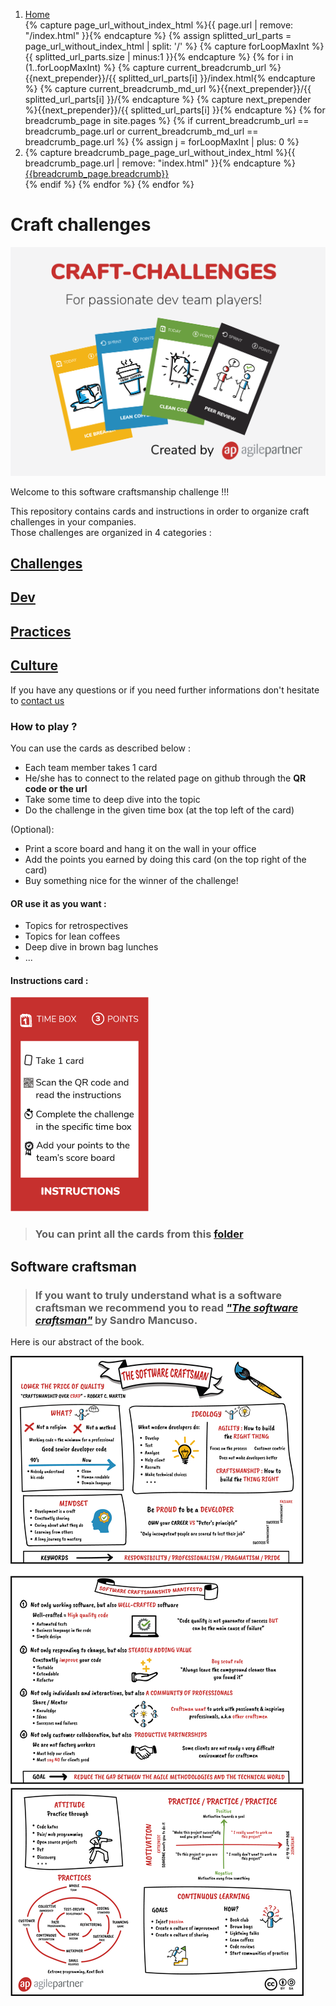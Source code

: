 <ol class="breadcrumb">
<li><a href="{{ site.baseurl }}/">Home</a></li>
{% capture page_url_without_index_html %}{{ page.url | remove: "/index.html" }}{% endcapture %}
{% assign splitted_url_parts = page_url_without_index_html | split: '/' %}
{% capture forLoopMaxInt %}{{ splitted_url_parts.size | minus:1 }}{% endcapture %}
{% for i in (1..forLoopMaxInt) %}
    {% capture current_breadcrumb_url %}{{next_prepender}}/{{ splitted_url_parts[i] }}/index.html{% endcapture %}
    {% capture current_breadcrumb_md_url %}{{next_prepender}}/{{ splitted_url_parts[i] }}/{% endcapture %}
    {% capture next_prepender %}{{next_prepender}}/{{ splitted_url_parts[i] }}{% endcapture %}
    {% for breadcrumb_page in site.pages %}
        {% if current_breadcrumb_url == breadcrumb_page.url or current_breadcrumb_md_url == breadcrumb_page.url  %}
        {% assign j = forLoopMaxInt | plus: 0 %}
            <li {% if i == j %}class="active"{% endif %}>
                {% capture breadcrumb_page_page_url_without_index_html %}{{ breadcrumb_page.url | remove: "index.html" }}{% endcapture %}
                <a href="{{ site.baseurl }}{{breadcrumb_page_page_url_without_index_html}}">{{breadcrumb_page.breadcrumb}}</a>
            </li>
        {% endif %}
    {% endfor %}
{% endfor %}
</ol>

# Craft challenges

![craft challenges](images/crafts-poster.png)

Welcome to this software craftsmanship challenge !!!

This repository contains cards and instructions in order to organize craft challenges in your companies.  
Those challenges are organized in 4 categories :

## [Challenges](challenges/)
## [Dev](dev/)  
## [Practices](practices/)
## [Culture](culture/)  

If you have any questions or if you need further informations don't hesitate to <a href="mailto:ythirion@agilepartner.net?Subject=Craft%20challenges">contact us</a>

### How to play ?
You can use the cards as described below :  
* Each team member takes 1 card
* He/she has to connect to the related page on github through the **QR code or the url**
* Take some time to deep dive into the topic
* Do the challenge in the given time box (at the top left of the card)

(Optional):
* Print a score board and hang it on the wall in your office
* Add the points you earned by doing this card (on the top right of the card)
* Buy something nice for the winner of the challenge! 

#### OR use it as you want :
* Topics for retrospectives
* Topics for lean coffees
* Deep dive in brown bag lunches
* ...

#### Instructions card :
![Instructions recto](images/instruction-recto.png)

> ### You can print all the cards from this [folder](/cards)

## Software craftsman
> ### If you want to truly understand what is a **software craftsman** we recommend you to read *["The software craftsman"](https://www.amazon.com/Software-Craftsman-Professionalism-Pragmatism-Robert/dp/0134052501)* by Sandro Mancuso.

Here is our abstract of the book.

![The software craftsman](images/the-software-craftsman.png)
